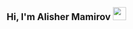 ## Hi, I'm Alisher Mamirov <img src="https://media4.giphy.com/media/v1.Y2lkPTc5MGI3NjExcWN5cXhneno3ZjNmemxwNTltcWtrNzJuMWh5NzZwcnA2enFvemg0aSZlcD12MV9pbnRlcm5hbF9naWZfYnlfaWQmY3Q9cw/gM5qFksULw54NMWyry/giphy.webp" width="30px">
